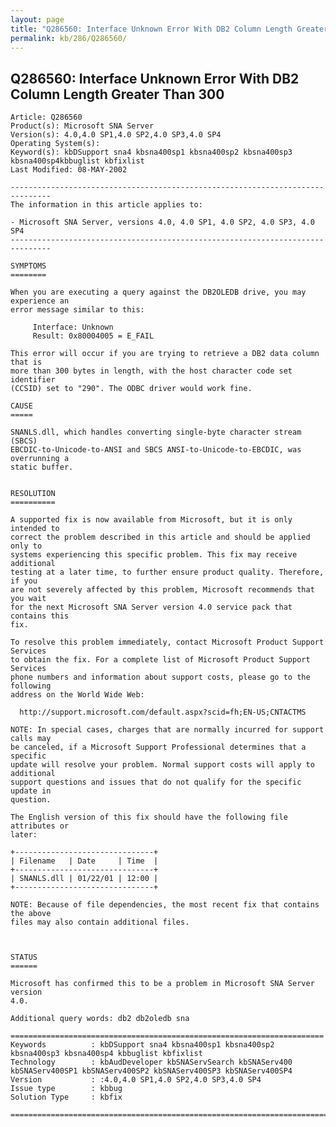 ```yaml
---
layout: page
title: "Q286560: Interface Unknown Error With DB2 Column Length Greater Than 300"
permalink: kb/286/Q286560/
---
```


## Q286560: Interface Unknown Error With DB2 Column Length Greater Than 300

	Article: Q286560
	Product(s): Microsoft SNA Server
	Version(s): 4.0,4.0 SP1,4.0 SP2,4.0 SP3,4.0 SP4
	Operating System(s): 
	Keyword(s): kbDSupport sna4 kbsna400sp1 kbsna400sp2 kbsna400sp3 kbsna400sp4kbbuglist kbfixlist
	Last Modified: 08-MAY-2002
	
	-------------------------------------------------------------------------------
	The information in this article applies to:
	
	- Microsoft SNA Server, versions 4.0, 4.0 SP1, 4.0 SP2, 4.0 SP3, 4.0 SP4 
	-------------------------------------------------------------------------------
	
	SYMPTOMS
	========
	
	When you are executing a query against the DB2OLEDB drive, you may experience an
	error message similar to this:
	
	     Interface: Unknown
	     Result: 0x80004005 = E_FAIL
	
	This error will occur if you are trying to retrieve a DB2 data column that is
	more than 300 bytes in length, with the host character code set identifier
	(CCSID) set to "290". The ODBC driver would work fine.
	
	CAUSE
	=====
	
	SNANLS.dll, which handles converting single-byte character stream (SBCS)
	EBCDIC-to-Unicode-to-ANSI and SBCS ANSI-to-Unicode-to-EBCDIC, was overrunning a
	static buffer.
	
	
	RESOLUTION
	==========
	
	A supported fix is now available from Microsoft, but it is only intended to
	correct the problem described in this article and should be applied only to
	systems experiencing this specific problem. This fix may receive additional
	testing at a later time, to further ensure product quality. Therefore, if you
	are not severely affected by this problem, Microsoft recommends that you wait
	for the next Microsoft SNA Server version 4.0 service pack that contains this
	fix.
	
	To resolve this problem immediately, contact Microsoft Product Support Services
	to obtain the fix. For a complete list of Microsoft Product Support Services
	phone numbers and information about support costs, please go to the following
	address on the World Wide Web:
	
	  http://support.microsoft.com/default.aspx?scid=fh;EN-US;CNTACTMS
	
	NOTE: In special cases, charges that are normally incurred for support calls may
	be canceled, if a Microsoft Support Professional determines that a specific
	update will resolve your problem. Normal support costs will apply to additional
	support questions and issues that do not qualify for the specific update in
	question.
	
	The English version of this fix should have the following file attributes or
	later:
	
	+-------------------------------+
	| Filename   | Date     | Time  | 
	+-------------------------------+
	| SNANLS.dll | 01/22/01 | 12:00 | 
	+-------------------------------+
	
	NOTE: Because of file dependencies, the most recent fix that contains the above
	files may also contain additional files.
	
	
	
	STATUS
	======
	
	Microsoft has confirmed this to be a problem in Microsoft SNA Server version
	4.0.
	
	Additional query words: db2 db2oledb sna
	
	======================================================================
	Keywords          : kbDSupport sna4 kbsna400sp1 kbsna400sp2 kbsna400sp3 kbsna400sp4 kbbuglist kbfixlist
	Technology        : kbAudDeveloper kbSNAServSearch kbSNAServ400 kbSNAServ400SP1 kbSNAServ400SP2 kbSNAServ400SP3 kbSNAServ400SP4
	Version           : :4.0,4.0 SP1,4.0 SP2,4.0 SP3,4.0 SP4
	Issue type        : kbbug
	Solution Type     : kbfix
	
	=============================================================================
	
